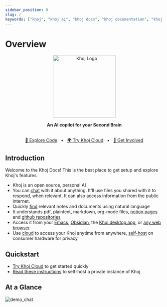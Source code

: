```yaml
---
sidebar_position: 0
slug: /
keywords: ["khoj", "khoj ai", "khoj docs", "khoj documentation", "khoj features", "khoj overview", "khoj quickstart", "khoj chat", "khoj search", "khoj cloud", "khoj self-host", "khoj setup", "open source ai", "local llm", "ai copilot", "second brain ai", "ai search engine"]
---
```


# Overview

<p align="center"><img src="/img/khoj-logo-sideways-500.png" width="200" alt="Khoj Logo"></img></p>

<div align="center">
  <b>An AI copilot for your Second Brain</b>
</div>

<br />
<div align="center">

  [📜 Explore Code](https://github.com/khoj-ai/khoj)
  <span>&nbsp;&nbsp;•&nbsp;&nbsp;</span>
  [🌍 Try Khoj Cloud](https://khoj.dev)
  <span>&nbsp;&nbsp;•&nbsp;&nbsp;</span>
  [💬 Get Involved](https://discord.gg/BDgyabRM6e)

</div>

## Introduction
Welcome to the Khoj Docs! This is the best place to get setup and explore Khoj's features.

- Khoj is an open source, personal AI
- You can [chat](/features/chat) with it about anything. It'll use files you shared with it to respond, when relevant. It can also access information from the public internet.
- Quickly [find](/features/search) relevant notes and documents using natural language
- It understands pdf, plaintext, markdown, org-mode files, [notion pages](/data-sources/notion_integration) and [github repositories](/data-sources/github_integration)
- Access it from your [Emacs](/clients/emacs), [Obsidian](/clients/obsidian), the [Khoj desktop app](/clients/desktop), or [any web browser](/clients/web)
- Use [cloud](https://app.khoj.dev/login) to access your Khoj anytime from anywhere, [self-host](/get-started/setup) on consumer hardware for privacy

## Quickstart
- [Try Khoj Cloud](https://app.khoj.dev) to get started quickly
- [Read these instructions](/get-started/setup) to self-host a private instance of Khoj

## At a Glance
![demo_chat](https://assets.khoj.dev/using_khoj_for_studying.gif)
